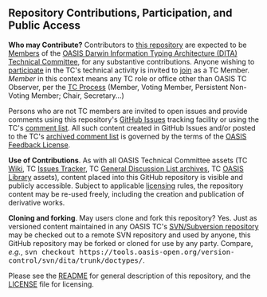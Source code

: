 <div>
<h2>Repository Contributions, Participation, and Public Access</h2>

<p><b>Who may Contribute?</b> Contributors to <a href="https://github.com/oasis-tcs/dita-committee-notes/">this repository</a> are expected to be <a href="https://www.oasis-open.org/policies-guidelines/oasis-defined-terms-2017-05-26#dMember">Members</a> of the
<a href="https://www.oasis-open.org/committees/dita/">OASIS Darwin Information Typing Architecture (DITA) Technical Committee</a>, for any
substantive contributions.  Anyone wishing to <a href="https://www.oasis-open.org/org/faq#committee-participation">participate</a>
in the TC's technical activity is invited to <a href="https://www.oasis-open.org/committees/join">join</a> as a TC Member.
<i>Member</i> in this context means any TC role or office other than OASIS TC Observer, per the
<a href="https://www.oasis-open.org/policies-guidelines/tc-process#membership">TC Process</a>
(Member, Voting Member, Persistent Non-Voting Member; Chair, Secretary...)</p>

<p><a name="feedback"></a>Persons who are not TC members are invited to open issues and provide comments using this repository's <a href="https://github.com/oasis-tcs/dita-committee-notes/issues/new">GitHub Issues</a> tracking facility or using the
TC's <a href="https://www.oasis-open.org/committees/comments/index.php?wg_abbrev=dita">comment list</a>.  All such content created in GitHub Issues and/or posted to the TC's <a href="https://lists.oasis-open.org/archives/dita-comment/">archived comment list</a> is governed by the terms of the <a href="https://www.oasis-open.org/policies-guidelines/ipr#appendixa">OASIS Feedback License</a>.</p>

<p><b>Use of Contributions</b>.  As with all OASIS Technical Committee assets (TC <a href="https://wiki.oasis-open.org/">Wiki</a>, TC <a href="https://issues.oasis-open.org/secure/Dashboard.jspa">Issues Tracker</a>, TC <a href="https://lists.oasis-open.org/archives/">General Discussion List archives</a>, TC <a href="http://docs.oasis-open.org/">OASIS Library</a> assets), content placed into this GitHub repository is visible and publicly accessible.  Subject to applicable <a href="https://github.com/oasis-tcs/dita-committee-notes/blob/master/LICENSE.md">licensing</a> rules, the repository content may be re-used freely, including the creation and publication of derivative works.</p>

<p><b>Cloning and forking</b>. May users clone and fork this repository?  Yes. Just as versioned content maintained in any OASIS TC's <a href="https://tools.oasis-open.org/version-control/browse/">SVN/Subversion repository</a> may be checked out to a remote SVN repository and used by anyone, this GitHub repository may be forked or cloned for use by any party.  Compare, <i>e.g.</i>, <tt>svn checkout https://tools.oasis-open.org/version-control/svn/dita/trunk/doctypes/</tt>.</p>

<p>Please see the <a href="https://github.com/oasis-tcs/dita-committee-notes/blob/master/README.md">README</a> for general description of this repository, and the <a href="https://github.com/oasis-tcs/dita-committee-notes/blob/master/LICENSE.md">LICENSE</a> file for licensing.</p>
</div>
